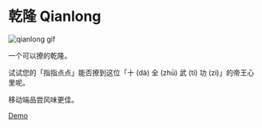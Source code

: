 # 乾隆 Qianlong

![qianlong gif](http://pey8tippq.bkt.clouddn.com/qianlong1.gif)

一个可以撩的乾隆。

试试您的「指指点点」能否撩到这位「十 (dà) 全 (zhū) 武 (tí) 功 (zi)」的帝王心里呢。

移动端品尝风味更佳。

[Demo](https://umeecorn.com/qianlong/)
